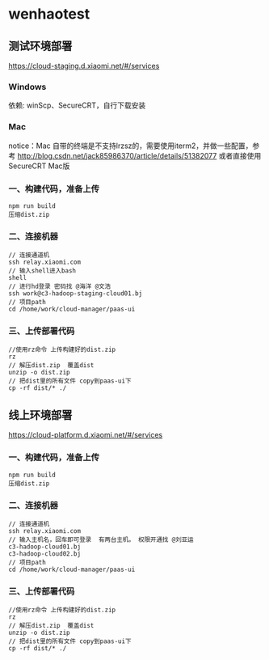 # wenhaotest

## 测试环境部署
https://cloud-staging.d.xiaomi.net/#/services

### Windows

依赖: winScp、SecureCRT，自行下载安装

### Mac
notice：Mac 自带的终端是不支持lrzsz的，需要使用iterm2，并做一些配置，参考 http://blog.csdn.net/jack85986370/article/details/51382077
或者直接使用SecureCRT Mac版

### 一、构建代码，准备上传
	npm run build
	压缩dist.zip
### 二、连接机器
	// 连接通道机
	ssh relay.xiaomi.com
	// 输入shell进入bash
	shell
	// 进行hd登录 密码找 @海洋 @文浩
	ssh work@c3-hadoop-staging-cloud01.bj
	// 项目path
	cd /home/work/cloud-manager/paas-ui

### 三、上传部署代码
	//使用rz命令 上传构建好的dist.zip 
	rz
	// 解压dist.zip  覆盖dist
	unzip -o dist.zip
	// 把dist里的所有文件 copy到paas-ui下
	cp -rf dist/* ./

## 线上环境部署
https://cloud-platform.d.xiaomi.net/#/services

### 一、构建代码，准备上传
	npm run build
	压缩dist.zip
### 二、连接机器
	// 连接通道机
	ssh relay.xiaomi.com
	// 输入主机名，回车即可登录  有两台主机。 权限开通找 @刘亚运
	c3-hadoop-cloud01.bj
	c3-hadoop-cloud02.bj
	// 项目path
	cd /home/work/cloud-manager/paas-ui

### 三、上传部署代码
	//使用rz命令 上传构建好的dist.zip 
	rz
	// 解压dist.zip  覆盖dist
	unzip -o dist.zip
	// 把dist里的所有文件 copy到paas-ui下
	cp -rf dist/* ./

